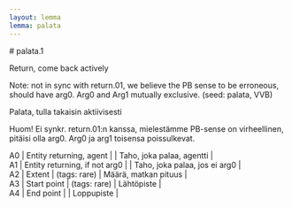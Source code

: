 ```yaml
---
layout: lemma
lemma: palata
---
```


<div class="sense">
# <span class="sensename">palata.1</span>

<span class="description">Return, come back actively</span>

Note: not in sync with return.01, we believe the PB sense to be erroneous, should have arg0. Arg0 and Arg1 mutually exclusive. (seed: palata, VVB)

<span class="description">Palata, tulla takaisin aktiivisesti</span>

Huom! Ei synkr. return.01:n kanssa, mielestämme PB-sense on virheellinen, pitäisi olla arg0. Arg0 ja arg1 toisensa poissulkevat.

A0 | Entity returning, agent |   | Taho, joka palaa, agentti |  
A1 | Entity returning, if not arg0 |   | Taho, joka palaa, jos ei arg0 |  
A2 | Extent | (tags: rare) | Määrä, matkan pituus |  
A3 | Start point | (tags: rare) | Lähtöpiste |  
A4 | End point |   | Loppupiste |  

</div>

